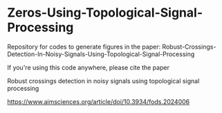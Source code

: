 # Zeros-Using-Topological-Signal-Processing

Repository for codes to generate figures in the paper: Robust-Crossings-Detection-In-Noisy-Signals-Using-Topological-Signal-Processing

If you're using this code anywhere, please cite the paper 

Robust crossings detection in noisy signals using topological signal processing

https://www.aimsciences.org/article/doi/10.3934/fods.2024006
